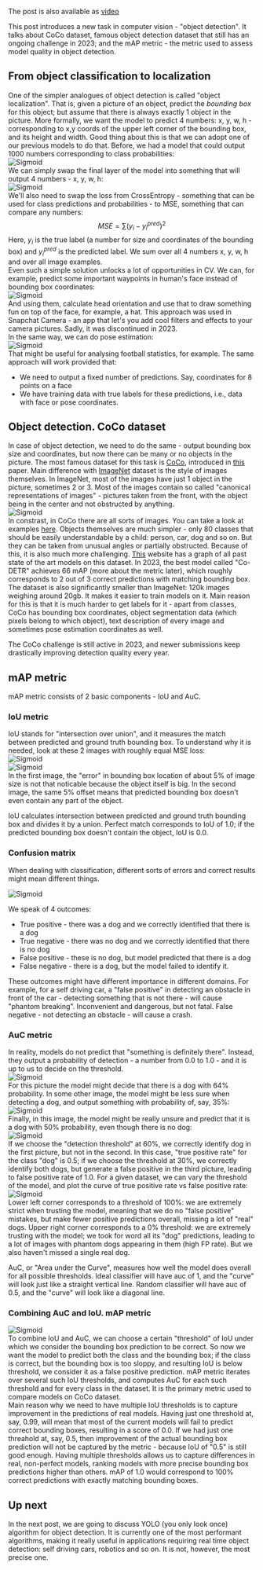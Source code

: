 The post is also available as [video](https://youtu.be/fK4liUaT14w)  

This post introduces a new task in computer vision - "object detection". It talks about CoCo dataset, famous object detection dataset that still has an ongoing challenge in 2023; and the mAP metric - the metric used to assess model quality in object detection.
## From object classification to localization
One of the simpler analogues of object detection is called "object localization". That is, given a picture of an object, predict the *bounding box* for this object; but assume that there is always exactly 1 object in the picture. More formally, we want the model to predict 4 numbers: x, y, w, h - corresponding to x,y coords of the upper left corner of the bounding box, and its height and width. Good thing about this is that we can adopt one of our previous models to do that. Before, we had a model that could output 1000 numbers corresponding to class probabilities:  
![Sigmoid](./logit_model.png?raw=true "Title")   
We can simply swap the final layer of the model into something that will output 4 numbers - x, y, w, h:  
![Sigmoid](./loc_model.png "Title")   
We'll also need to swap the loss from CrossEntropy - something that can be used for class predictions and probabilities - to MSE, something that can compare any numbers:  
$$MSE = \sum (y_i - y^{pred}_i)^2$$
Here, $y_i$ is the true label (a number for size and coordinates of the bounding box) and $y^{pred}_i$ is the predicted label. We sum over all 4 numbers x, y, w, h and over all image examples.   
Even such a simple solution unlocks a lot of opportunities in CV. We can, for example, predict some important waypoints in human's face instead of bounding box coordinates:  
![Sigmoid](./selfie.png "Title")   
And using them, calculate head orientation and use that to draw something fun on top of the face, for example, a hat. This approach was used in Snapchat Camera - an app that let's you add cool filters and effects to your camera pictures. Sadly, it was discontinued in 2023.  
In the same way, we can do pose estimation:  
![Sigmoid](./pose_estimation.png "Title")   
That might be useful for analysing football statistics, for example. The same approach will work provided that:  
- We need to output a fixed number of predictions. Say, coordinates for 8 points on a face
- We have training data with true labels for these predictions, i.e., data with face or pose coordinates.  
## Object detection. CoCo dataset
In case of object detection, we need to do the same - output bounding box size and coordinates, but now there can be many or no objects in the picture. The most famous dataset for this task is [CoCo](https://cocodataset.org/#home), introduced in [this](https://arxiv.org/pdf/1405.0312.pdf) paper. Main difference with [ImageNet](https://www.image-net.org/) dataset is the style of images themselves. In ImageNet, most of the images have just 1 object in the picture, sometimes 2 or 3. Most of the images contain so called "canonical representations of images" - pictures taken from the front, with the object being in the center and not obstructed by anything.  
![Sigmoid](./coco_annotated.png "Title")   
In constrast, in CoCo there are all sorts of images. You can take a look at examples [here](https://cocodataset.org/#explore). Objects themselves are much simpler - only 80 classes that should be easily understandable by a child: person, car, dog and so on. But they can be taken from unusual angles or partially obstructed. Because of this, it is also much more challenging. [This](https://paperswithcode.com/sota/object-detection-on-coco) website has a graph of all past state of the art models on this dataset. In 2023, the best model called "Co-DETR" achieves 66 mAP (more about the metric later), which roughly corresponds to 2 out of 3 correct predictions with matching bounding box.  
The dataset is also significantly smaller than ImageNet: 120k images weighing around 20gb. It makes it easier to train models on it. Main reason for this is that it is much harder to get labels for it - apart from classes, CoCo has bounding box coordinates, object segmentation data (which pixels belong to which object), text description of every image and sometimes pose estimation coordinates as well.   

The CoCo challenge is still active in 2023, and newer submissions keep drastically improving detection quality every year.  
## mAP metric
mAP metric consists of 2 basic components - IoU and AuC.
### IoU metric
IoU stands for "intersection over union", and it measures the match between predicted and ground truth bounding box. To understand why it is needed, look at these 2 images with roughly equal MSE loss:  
![Sigmoid](./dog_iou.png "Title")   
![Sigmoid](./horse_rider_iou.png "Title")   
In the first image, the "error" in bounding box location of about 5% of image size is not that noticable because the object itself is big. In the second image, the same 5% offset means that predicted bounding box doesn't even contain any part of the object.   

IoU calculates intersection between predicted and ground truth bounding box and divides it by a union. Perfect match corresponds to IoU of 1.0; if the predicted bounding box doesn't contain the object, IoU is 0.0.   
### Confusion matrix
When dealing with classification, different sorts of errors and correct results might mean different things.  

![Sigmoid](./confusion_matrix.png "Title")   

We speak of 4 outcomes: 
- True positive - there was a dog and we correctly identified that there is a dog
- True negative - there was no dog and we correctly identified that there is no dog
- False positive - these is no dog, but model predicted that there is a dog
- False negative - there is a dog, but the model failed to identify it.   

These outcomes might have different importance in different domains. For example, for a self driving car, a "false positive" in detecting an obstacle in front of the car - detecting something that is not there - will cause "phantom breaking". Inconvenient and dangerous, but not fatal. False negative - not detecting an obstacle - will cause a crash. 
### AuC metric
In reality, models do not predict that "something is definitely there". Instead, they output a probability of detection - a number from 0.0 to 1.0 - and it is up to us to decide on the threshold.  
![Sigmoid](./dog_imagenet.JPEG "Title")   
For this picture the model might decide that there is a dog with 64% probability. In some other image, the model might be less sure when detecting a dog, and output something with probability of, say, 35%:  
![Sigmoid](./coco.png "Title")   
Finally, in this image, the model might be really unsure and predict that it is a dog with 50% probability, even though there is no dog:  
![Sigmoid](./cat.png "Title")   
 If we choose the "detection threshold" at 60%, we correctly identify dog in the first picture, but not in the second. In this case, "true positive rate" for the class "dog" is 0.5; if we choose the threshold at 30%, we correctly identify both dogs, but generate a false positive in the third picture, leading to false positive rate of 1.0. For a given dataset, we can vary the threshold of the model, and plot the curve of true positive rate vs false positive rate:  
 ![Sigmoid](./auc.png "Title")   
 Lower left corner corresponds to a threshold of 100%: we are extremely strict when trusting the model, meaning that we do no "false positive" mistakes, but make fewer positive predictions overall, missing a lot of "real" dogs. Upper right corner corresponds to a 0% threshold: we are extremely trusting with the model; we took for word all its "dog" predictions, leading to a lot of images with phantom dogs appearing in them (high FP rate). But we also haven't missed a single real dog.  

 AuC, or "Area under the Curve", measures how well the model does overall for all possible thresholds. Ideal classifier will have auc of 1, and the "curve" will look just like a straight vertical line. Random classifier will have auc of 0.5, and the "curve" will look like a diagonal line.  
 ### Combining AuC and IoU. mAP metric
![Sigmoid](./iou_auc.png "Title")   
To combine IoU and AuC, we can choose a certain "threshold" of IoU under which we consider the bounding box prediction to be correct. So now we want the model to predict both the class and the bounding box; if the class is correct, but the bounding box is too sloppy, and resulting IoU is below threshold, we consider it as a false positive prediction. 
mAP metric iterates over several such IoU thresholds, and computes AuC for each such threshold and for every class in the dataset. It is the primary metric used to compare models on CoCo dataset.  
Main reason why we need to have multiple IoU thresholds is to capture improvement in the predictions of real models. Having just one threshold at, say, 0.99, will mean that most of the current models will fail to predict correct bounding boxes, resulting in a score of 0.0. If we had just one threahold at, say, 0.5, then improvement of the actual bounding box prediction will not be captured by the metric - because IoU of "0.5" is still good enough. Having multiple thresholds allows us to capture differences in real, non-perfect models, ranking models with more precise bounding box predictions higher than others. mAP of 1.0 would correspond to 100% correct predictions with exactly matching bounding boxes.
## Up next
In the next post, we are going to discuss YOLO (you only look once) algorithm for object detection. It is currently one of the most performant algorithms, making it really useful in applications requiring real time object detection: self driving cars, robotics and so on. It is not, however, the most precise one.
